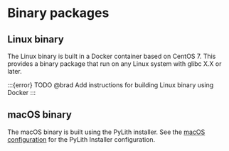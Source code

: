 # Binary packages

## Linux binary

The Linux binary is built in a Docker container based on CentOS 7.
This provides a binary package that run on any Linux system with glibc
X.X or later.

:::{error}
TODO @brad Add instructions for building Linux binary using Docker
:::

## macOS binary

The macOS binary is built using the PyLith installer. See the [macOS configuration](../configs/macos.md) for the PyLith Installer configuration.
